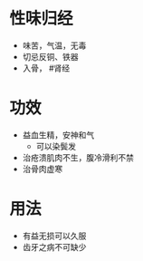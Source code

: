 # 性味归经
- 味苦，气温，无毒
- 切忌反铜、铁器
- 入骨， #肾经 
# 功效
- 益血生精，安神和气
    - 可以染鬓发
 - 治疮溃肌肉不生，腹冷滑利不禁
 - 治骨肉虚寒
# 用法
- 有益无损可以久服
- 齿牙之病不可缺少